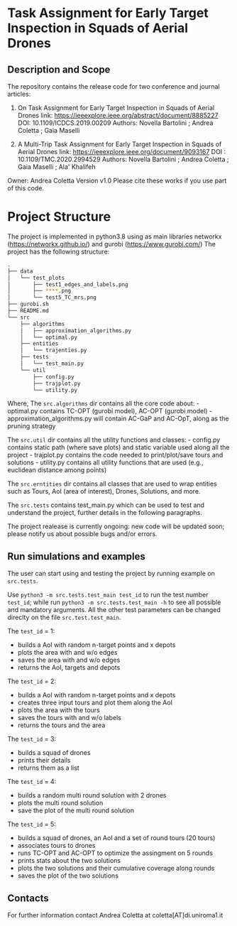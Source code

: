 # Task Assignment for Early Target Inspection in Squads of Aerial Drones

## Description and Scope
The repository contains the release code for two conference and journal articles:


1) On Task Assignment for Early Target Inspection in Squads of Aerial Drones
link: https://ieeexplore.ieee.org/abstract/document/8885227
DOI: 10.1109/ICDCS.2019.00209
Authors: Novella Bartolini ; Andrea Coletta ; Gaia Maselli

2) A Multi-Trip Task Assignment for Early Target Inspection in Squads of Aerial Drones
link: https://ieeexplore.ieee.org/document/9093167
DOI : 10.1109/TMC.2020.2994529
Authors: Novella Bartolini ; Andrea Coletta ; Gaia Maselli ; Ala' Khalifeh


Owner: Andrea Coletta
Version v1.0
Please cite these works if you use part of this code. 


# Project Structure
The project is implemented in python3.8 using as main libraries networkx (https://networkx.github.io/) and gurobi (https://www.gurobi.com/)
The project has the following structure:
``` bash
.
├── data
│   └── test_plots
│       ├── test1_edges_and_labels.png
│       ├── ****.png
│       └── test5_TC_mrs.png
├── gurobi.sh
├── README.md
└── src
    ├── algorithms
    │   ├── approximation_algorithms.py
    │   └── optimal.py
    ├── entities
    │   └── trajenties.py
    ├── tests
    │   └── test_main.py
    └── util
        ├── config.py
        ├── trajplot.py
        └── utility.py

``` 
Where,
The ``src.algorithms`` dir contains all the core code about: 
    - optimal.py contains TC-OPT (gurobi model), AC-OPT (gurobi model)
    - approximation_algorithms.py will contain AC-GaP and AC-OpT, along as the pruning strategy

The ``src.util`` dir contains all the utility functions and classes:
    - config.py contains static path (where save plots) and static variable used along all the project
    - trajplot.py contains the code needed to print/plot/save tours and solutions
    - utility.py contains all utility functions that are used (e.g., euclidean distance among points)

The ``src.erntities`` dir contains all classes that are used to wrap entities such as Tours, AoI (area of interest), Drones, Solutions, and more.

The ``src.tests`` contains test_main.py which can be used to test and understand the project, further details in the following paragraphs.

The project realease is currently ongoing: new code will be updated soon; please notify us about possible bugs and/or errors.

## Run simulations and examples
The user can start using and testing the project by running example on ``src.tests``.

Use ``python3 -m src.tests.test_main test_id`` to run the test number `test_id`; while run ``python3 -m src.tests.test_main -h`` to see all possible and mandatory arguments.
All the other test parameters can be changed direclty on the file ``src.test.test_main``.

The `test_id` = 1:
- builds a AoI with random n-target points and x depots
- plots the area with and w/o edges
- saves the area with and w/o edges
- returns the AoI, targets and depots

The `test_id` = 2:
- builds a AoI with random n-target points and x depots
- creates three input tours and plot them along the AoI
- plots the area with the tours
- saves the tours with and w/o labels
- returns the tours and the area

The `test_id` = 3:
- builds a squad of drones
- prints their details
- returns them as a list

The `test_id` = 4:
- builds a random multi round solution with 2 drones
- plots the multi round solution
- save the plot of the multi round solution


The `test_id` = 5:
- builds a squad of drones, an AoI and a set of round tours (20 tours) 
- associates tours to drones 
- runs TC-OPT and AC-OPT to optimize the assingment on 5 rounds
- prints stats about the two solutions
- plots the two solutions and their cumulative coverage along rounds
- saves the plot of the two solutions


## Contacts

For further information contact Andrea Coletta at coletta[AT]di.uniroma1.it

